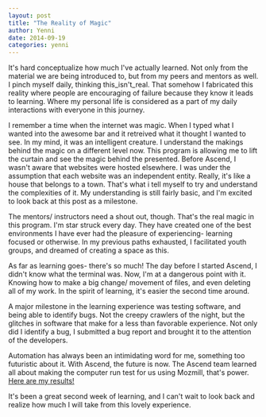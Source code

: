 ```yaml
---
layout: post
title: "The Reality of Magic"
author: Yenni
date: 2014-09-19
categories: yenni
---
```


It's hard conceptualize how much I've actually learned. Not only from the material we are being introduced to, but from my peers and mentors as well. I pinch myself daily, thinking this_isn't_real. That somehow I fabricated this reality where people are encouraging of failure because they know it leads to learning. Where my personal life is considered as a part of my daily interactions with everyone in this journey. 

I remember a time when the internet was magic. When I typed what I wanted into the awesome bar and it retreived what it thought I wanted to see. In my mind, it was an intelligent creature. I understand the makings behind the magic on a different level now. This program is allowing me to lift the curtain and see the magic behind the presented. Before Ascend, I wasn't aware that websites were hosted elsewhere. I was under the assumption that each website was an independent entity. Really, it's like a house that belongs to a town. That's what i tell myself to try and understand the complexities of it. My understanding is still fairly basic, and I'm excited to look back at this post as a milestone.

The mentors/ instructors need a shout out, though. That's the real magic in this program. I'm star struck every day. They have created one of the best environments I have ever had the pleasure of experiencing- learning focused or otherwise. In my previous paths exhausted, I facilitated youth groups, and dreamed of creating a space as this. 

As far as learning goes- there's so much! The day before I started Ascend, I didn't know what the terminal was. Now, I'm at a dangerous point with it. Knowing how to make a big change/ movement of files, and even deleting all of my work. In the spirit of learning, it's easier the second time around.

A major milestone in the learning experience was testing software, and being able to identify bugs. Not the creepy crawlers of the night, but the glitches in software that make for a less than favorable experience. Not only did I identify a bug, I submitted a bug report and brought it to the attention of the developers.

Automation has always been an intimidating word for me, something too futuristic about it. With Ascend, the future is now. The Ascend team learned all about making the computer run test for us using Mozmill, that's power. [Here are my results!](http://mozmill-crowd.blargon7.com/#/functional/report/2f982f72826307fed840a3b11c3ba091)

It's been a great second week of learning, and I can't wait to look back and realize how much I will take from this lovely experience. 